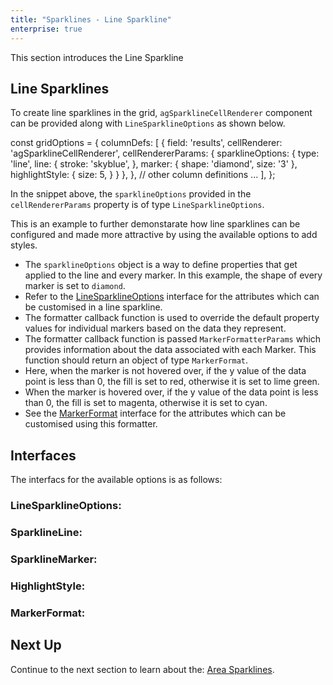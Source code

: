 ```yaml
---
title: "Sparklines - Line Sparkline"
enterprise: true
---
```


This section introduces the Line Sparkline

## Line Sparklines

To create line sparklines in the grid, `agSparklineCellRenderer` component can be provided along with `LineSparklineOptions` as shown below.

<snippet>
const gridOptions = {
    columnDefs: [
        {
            field: 'results',
            cellRenderer: 'agSparklineCellRenderer',
            cellRendererParams: {
                sparklineOptions: {
                    type: 'line',
                    line: {
                        stroke: 'skyblue',
                    },
                    marker: {
                        shape: 'diamond',
                        size: '3'
                    },
                    highlightStyle: {
                        size: 5,
                    }
                }
            },
        },
        // other column definitions ...
    ],
};
</snippet>

In the snippet above, the `sparklineOptions` provided in the `cellRendererParams` property is of type `LineSparklineOptions`.

This is an example to further demonstarate how line sparklines can be configured and made more attractive by using the available options to add styles.

- The `sparklineOptions` object is a way to define properties that get applied to the line and every marker. In this example, the shape of every marker is set to `diamond`.
- Refer to the [LineSparklineOptions](/sparklines-line-sparkline/#linesparklineoptions) interface for the attributes which can be customised in a line sparkline.
- The formatter callback function is used to override the default property values for individual markers based on the data they represent.
- The formatter callback function is passed `MarkerFormatterParams` which provides information about the data associated with each Marker. This function should return an object of type `MarkerFormat`.
- Here, when the marker is not hovered over, if the y value of the data point is less than 0, the fill is set to red, otherwise it is set to lime green.
- When the marker is hovered over, if the y value of the data point is less than 0, the fill is set to magenta, otherwise it is set to cyan.
- See the [MarkerFormat](/sparklines-line-sparkline/#markerformat) interface for the attributes which can be customised using this formatter.


<grid-example title='Line Sparkline' name='line-sparkline' type='generated' options='{ "enterprise": true, "exampleHeight": 585, "modules": ["clientside", "sparklines"] }'></grid-example>

## Interfaces
The interfacs for the available options is as follows:

### LineSparklineOptions:

<api-documentation source='sparklines-line-sparkline/resources/line-sparkline-api.json' section='LineSparklineOptions'></api-documentation>

### SparklineLine:

<api-documentation source='sparklines-line-sparkline/resources/line-sparkline-api.json' section='SparklineLine'></api-documentation>

### SparklineMarker:

<api-documentation source='sparklines-line-sparkline/resources/line-sparkline-api.json' section='SparklineMarker'></api-documentation>

### HighlightStyle:

<api-documentation source='sparklines-line-sparkline/resources/line-sparkline-api.json' section='HighlightStyle'></api-documentation>

### MarkerFormat:

<api-documentation source='sparklines-line-sparkline/resources/line-sparkline-api.json' section='MarkerFormat'></api-documentation>


## Next Up

Continue to the next section to learn about the: [Area Sparklines](/sparklines-area-sparkline/).
